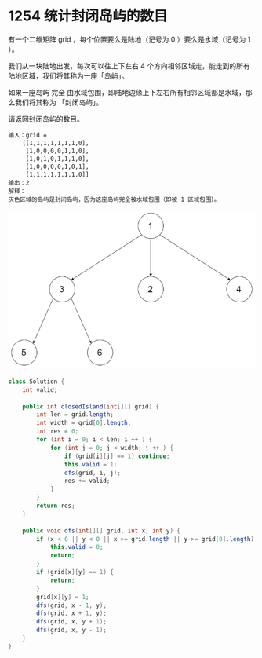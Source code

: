 # 1254 统计封闭岛屿的数目

有一个二维矩阵 grid ，每个位置要么是陆地（记号为 0 ）要么是水域（记号为 1 ）。

我们从一块陆地出发，每次可以往上下左右 4 个方向相邻区域走，能走到的所有陆地区域，我们将其称为一座「岛屿」。

如果一座岛屿 完全 由水域包围，即陆地边缘上下左右所有相邻区域都是水域，那么我们将其称为 「封闭岛屿」。

请返回封闭岛屿的数目。

```text
输入：grid = 
    [[1,1,1,1,1,1,1,0],
     [1,0,0,0,0,1,1,0],
     [1,0,1,0,1,1,1,0],
     [1,0,0,0,0,1,0,1],
     [1,1,1,1,1,1,1,0]]
输出：2
解释：
灰色区域的岛屿是封闭岛屿，因为这座岛屿完全被水域包围（即被 1 区域包围）。
```



![](../../.gitbook/assets/image%20%287%29.png)

```java
class Solution {
    int valid;

    public int closedIsland(int[][] grid) {
        int len = grid.length;
        int width = grid[0].length;
        int res = 0;
        for (int i = 0; i < len; i ++ ) {
            for (int j = 0; j < width; j ++ ) {
                if (grid[i][j] == 1) continue;
                this.valid = 1;
                dfs(grid, i, j);
                res += valid;
            }
        }
        return res;
    }

    public void dfs(int[][] grid, int x, int y) {
        if (x < 0 || y < 0 || x >= grid.length || y >= grid[0].length) {
            this.valid = 0;
            return;
        }
        if (grid[x][y] == 1) {
            return;
        }
        grid[x][y] = 1;
        dfs(grid, x - 1, y);
        dfs(grid, x + 1, y);
        dfs(grid, x, y + 1);
        dfs(grid, x, y - 1);
    }
}
```

